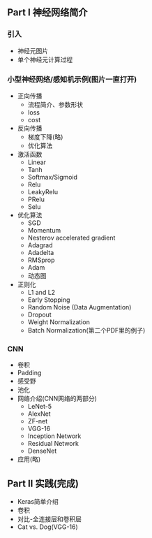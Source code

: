 ## Part I 神经网络简介

### 引入

* 神经元图片
* 单个神经元计算过程

### 小型神经网络/感知机示例(图片一直打开)

* 正向传播
	- 流程简介、参数形状
	- loss
	- cost
* 反向传播
	- 梯度下降(略)
	- 优化算法
* 激活函数
	- Linear
	- Tanh
	- Softmax/Sigmoid
	- Relu
	- LeakyRelu
	- PRelu
	- Selu
* 优化算法
	- SGD
	- Momentum
	- Nesterov accelerated gradient
	- Adagrad
	- Adadelta
	- RMSprop
	- Adam
	- 动态图
* 正则化
	- L1 and L2
	- Early Stopping
	- Random Noise (Data Augmentation)
	- Dropout
	- Weight Normalization
	- Batch Normalization(第二个PDF里的例子)

### CNN

* 卷积
* Padding
* 感受野
* 池化
* 网络介绍(CNN网络的两部分)
	- LeNet-5
	- AlexNet
	- ZF-net
	- VGG-16
	- Inception Network
	- Residual Network
	- DenseNet
* 应用(略)

## Part II 实践(完成)

* Keras简单介绍
* 卷积
* 对比-全连接层和卷积层
* Cat vs. Dog(VGG-16)